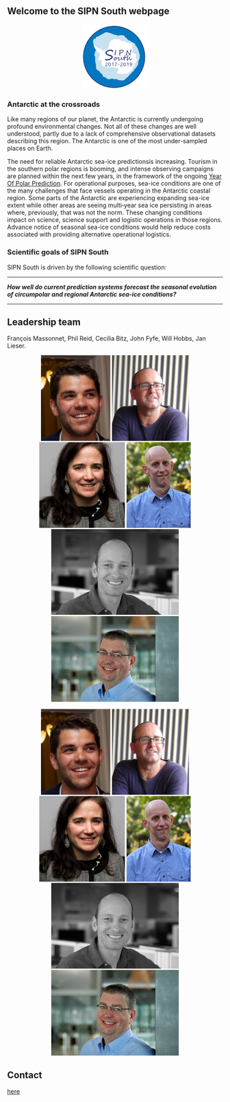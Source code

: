 ## Welcome to the SIPN South webpage
<p align="center">
<img src="./Logo.png" width="30%">
</p>

### Antarctic at the crossroads
Like many regions of our planet, the Antarctic is currently undergoing profound environmental changes. Not all of these changes are well understood, partly due to a lack of comprehensive observational datasets describing this region. The Antarctic is one of the most under-sampled places on Earth.

The need for reliable Antarctic sea-ice predictionsis increasing. Tourism in the southern polar regions is booming, and intense observing campaigns are planned within the next few years, in the framework of the ongoing [Year Of Polar Prediction](http://www.polarprediction.net/yopp). For operational purposes, sea-ice conditions are one of the many challenges that face vessels operating in the Antarctic coastal region. Some parts of the Antarctic are experiencing expanding sea-ice extent while other areas are seeing multi‐year sea ice persisting in areas where, previously, that was not the norm. These changing conditions impact on science, science support and logistic operations in those regions. Advance notice of seasonal sea-ice conditions would help reduce costs associated with providing alternative operational logistics.

### Scientific goals of SIPN South
SIPN South is driven by the following scientific question:

---

<p align="center">
  
**_How well do current prediction systems forecast the seasonal evolution of circumpolar and regional Antarctic sea-ice conditions?_**

</p>

---

## Leadership team
François Massonnet, Phil Reid, Cecilia Bitz, John Fyfe, Will Hobbs, Jan Lieser.

<p align="center">
<img src="./pics/fm.jpg" height=200>  <img src="./pics/pr.jpg" height=200> <img src="./pics/cb.jpg" height=200> <img src="./pics/jf.jpg" height=200> 
<img src="./pics/wh.jpg" height=200> <img src="./pics/jl.jpg" height=200>
</p>

<p align="center">
<img src="./pics/fm.jpg" height=200>  
<img src="./pics/pr.jpg" height=200>
<img src="./pics/cb.jpg" height=200>
<img src="./pics/jf.jpg" height=200> 
<img src="./pics/wh.jpg" height=200>
<img src="./pics/jl.jpg" height=200>
</p>


## Contact
[here](mailto:francois.massonnet@uclouvain.be)
